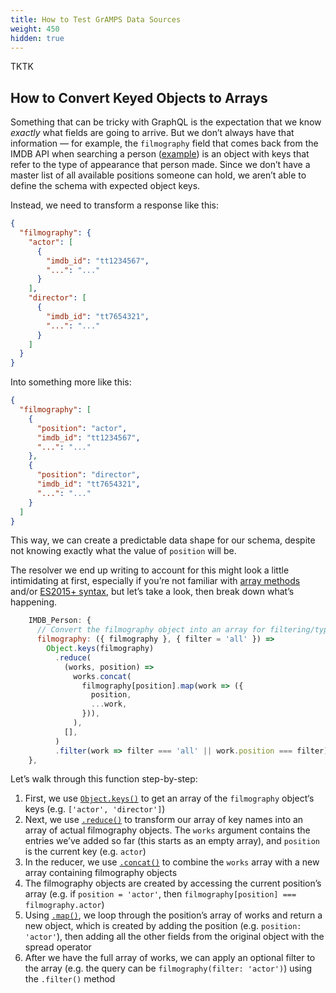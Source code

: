 ```yaml
---
title: How to Test GrAMPS Data Sources
weight: 450
hidden: true
---
```


TKTK

## How to Convert Keyed Objects to Arrays

Something that can be tricky with GraphQL is the expectation that we know _exactly_ what fields are going to arrive. But we don’t always have that information — for example, the `filmography` field that comes back from the IMDB API when searching a person ([example](https://www.theimdbapi.org/api/find/person?name=jim+carrey)) is an object with keys that refer to the type of appearance that person made. Since we don’t have a master list of all available positions someone can hold, we aren’t able to define the schema with expected object keys.

Instead, we need to transform a response like this:

```json
{
  "filmography": {
    "actor": [
      {
        "imdb_id": "tt1234567",
        "...": "..."
      }
    ],
    "director": [
      {
        "imdb_id": "tt7654321",
        "...": "..."
      }
    ]
  }
}
```

Into something more like this:

```json
{
  "filmography": [
    {
      "position": "actor",
      "imdb_id": "tt1234567",
      "...": "..."
    },
    {
      "position": "director",
      "imdb_id": "tt7654321",
      "...": "..."
    }
  ]
}
```

This way, we can create a predictable data shape for our schema, despite not knowing exactly what the value of `position` will be.

The resolver we end up writing to account for this might look a little intimidating at first, especially if you’re not familiar with [array methods](https://mzl.la/2yX77TK) and/or [ES2015+ syntax](https://git.io/vdNeC), but let’s take a look, then break down what’s happening.

```js
    IMDB_Person: {
      // Convert the filmography object into an array for filtering/typing.
      filmography: ({ filmography }, { filter = 'all' }) =>
        Object.keys(filmography)
          .reduce(
            (works, position) =>
              works.concat(
                filmography[position].map(work => ({
                  position,
                  ...work,
                })),
              ),
            [],
          )
          .filter(work => filter === 'all' || work.position === filter),
    },
```

Let’s walk through this function step-by-step:

1.  First, we use [`Object.keys()`](https://mzl.la/2hWjc0P) to get an array of 
    the `filmography` object‘s keys (e.g. `['actor', 'director']`)
2.  Next, we use [`.reduce()`](https://mzl.la/2xe0nPv) to transform our array 
    of key names into an array of actual filmography objects. The `works` argument contains the entries we’ve added so far (this starts as an empty array), and `position` is the current key (e.g. `actor`)
3.  In the reducer, we use [`.concat()`](https://mzl.la/2gxku5y) to combine the 
    `works` array with a new array containing filmography objects
4.  The filmography objects are created by accessing the current position’s 
    array (e.g. if `position = 'actor'`, then `filmography[position] === filmography.actor`)
5.  Using [`.map()`](https://mzl.la/2ipT3v7), we loop through the position’s 
    array of works and return a new object, which is created by adding the position (e.g. `position: 'actor'`), then adding all the other fields from the original object with the spread operator
6.  After we have the full array of works, we can apply an optional filter to 
    the array (e.g. the query can be `filmography(filter: 'actor')`) using the `.filter()` method
